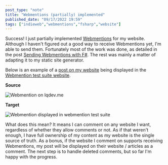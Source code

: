 ```yaml
---
post_type: "note" 
title: "Webmentions (partially) implemented"
published_date: "09/17/2022 19:59"
tags: ["indieweb","webmentions","fsharp","website"]
---
```


Success! I just partially implemented [Webmentions](https://www.w3.org/TR/webmention/) for my website. Although I haven't figured out a good way to receive Webmentions yet, I'm able to send them. Fortunately most of the work was done, as detailed in the post [Sending Webmentions with F#](/posts/sending-webmentions-fsharp-fsadvent/). The rest was mainly a matter of adapting it to my static site generator. 

Below is an example of a [post on my website](/feed/webmention-test-1/) being displayed in the [Webmention test suite website](https://webmention.rocks/test/1).

**Source**

![Webmention on lqdev.me](https://user-images.githubusercontent.com/11130940/190879250-4554750f-b435-4627-bad9-ecc3d96f9ed0.png)

**Target**

![Webmention displayed in webmention test suite](https://user-images.githubusercontent.com/11130940/190879274-f6566225-2173-4213-a3d0-eeb9fdc67df9.png)

What does this mean? It means I can comment on any website I want, regardless of whether they allow comments or not. As if that weren't enough, I have full ownership of my content as my website is the single source of truth. As a bonus, if the website I comment on supports receiving Webmentions, my post will be displayed on their website / articles as a comment. The next step is to handle deleted comments, but so far I'm happy with the progress. 
